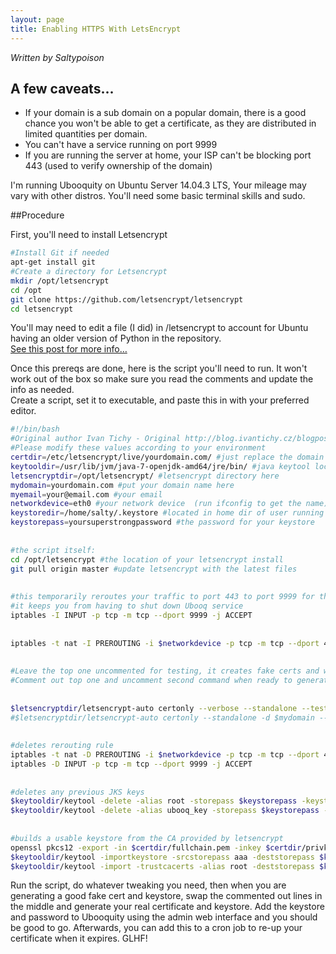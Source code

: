 ```yaml
---
layout: page
title: Enabling HTTPS With LetsEncrypt
---
```


_Written by Saltypoison_

## A few caveats...

 * If your domain is a sub domain on a popular domain, there is a good chance you won't be able to get a certificate, as they are distributed in limited quantities per domain.
 * You can't have a service running on port 9999
 * If you are running the server at home, your ISP can't be blocking port 443 (used to verify ownership of the domain)

I'm running Ubooquity on Ubuntu Server 14.04.3 LTS, Your mileage may vary with other distros. You'll need some basic terminal skills and sudo.

##Procedure

First, you'll need to install Letsencrypt 

```bash
#Install Git if needed
apt-get install git
#Create a directory for Letsencrypt
mkdir /opt/letsencrypt
cd /opt
git clone https://github.com/letsencrypt/letsencrypt
cd letsencrypt
```

You'll may need to edit a file (I did) in /letsencrypt to account for Ubuntu having an older version of Python in the repository.  
[See this post for more info…](https://community.letsencrypt.org/t/insecureplatformwarning-on-ubuntu-14-04-w-python-2-7-6/2871/3)

Once this prereqs are done, here is the script you'll need to run. It won't work out of the box so make sure you read the comments and update the info as needed.  
Create a script, set it to executable, and paste this in with your preferred editor. 

```bash
#!/bin/bash
#Original author Ivan Tichy - Original http://blog.ivantichy.cz/blogpost/view/74 -- Updated for Ubooquity by Salty
#Please modify these values according to your environment
certdir=/etc/letsencrypt/live/yourdomain.com/ #just replace the domain name after /live/
keytooldir=/usr/lib/jvm/java-7-openjdk-amd64/jre/bin/ #java keytool located in jre/bin (see this post if you need help finding this dir http://ubuntuforums.org/showthread.php?t=1054731&p=6643281#post6643281 )
letsencryptdir=/opt/letsencrypt/ #letsencrypt directory here
mydomain=yourdomain.com #put your domain name here
myemail=your@email.com #your email
networkdevice=eth0 #your network device  (run ifconfig to get the name)
keystoredir=/home/salty/.keystore #located in home dir of user running Ubooquity
keystorepass=yoursuperstrongpassword #the password for your keystore
 
 
#the script itself:
cd /opt/letsencrypt #the location of your letsencrypt install
git pull origin master #update letsencrypt with the latest files
 
 
#this temporarily reroutes your traffic to port 443 to port 9999 for the domain ownership test letsencrypt does.  
#it keeps you from having to shut down Ubooq service
iptables -I INPUT -p tcp -m tcp --dport 9999 -j ACCEPT
 
 
iptables -t nat -I PREROUTING -i $networkdevice -p tcp -m tcp --dport 443 -j REDIRECT --to-ports 9999
 
 
#Leave the top one uncommented for testing, it creates fake certs and won't count against the certificate limit from letsencrypt.  
#Comment out top one and uncomment second command when ready to generate real cert
 
 
$letsencryptdir/letsencrypt-auto certonly --verbose --standalone --test-cert --break-my-certs -d $mydomain --standalone-supported-challenges tls-sni-01 --tls-sni-01-port 9999 --renew-by-default --email $myemail --agree-tos
#$letsencryptdir/letsencrypt-auto certonly --standalone -d $mydomain --standalone-supported-challenges tls-sni-01 --tls-sni-01-port 9999 --renew-by-default --email $myemail --agree-tos
 
 
#deletes rerouting rule
iptables -t nat -D PREROUTING -i $networkdevice -p tcp -m tcp --dport 443 -j REDIRECT --to-ports 9999
iptables -D INPUT -p tcp -m tcp --dport 9999 -j ACCEPT
 
 
#deletes any previous JKS keys
$keytooldir/keytool -delete -alias root -storepass $keystorepass -keystore $keystoredir/ubooq_key.jks
$keytooldir/keytool -delete -alias ubooq_key -storepass $keystorepass -keystore $keystoredir/ubooq_key.jks
 
 
#builds a usable keystore from the CA provided by letsencrypt
openssl pkcs12 -export -in $certdir/fullchain.pem -inkey $certdir/privkey.pem -out $certdir/cert_and_key.p12 -name ubooq_key -CAfile $certdir/chain.pem -caname root -password pass:aaa
$keytooldir/keytool -importkeystore -srcstorepass aaa -deststorepass $keystorepass -destkeypass $keystorepass -srckeystore $certdir/cert_and_key.p12 -srcstoretype PKCS12 -alias ubooq_key -keystore $keystoredir/ubooq_key.jks
$keytooldir/keytool -import -trustcacerts -alias root -deststorepass $keystorepass -file $certdir/chain.pem -noprompt -keystore $keystoredir/ubooq_key.jks
```

Run the script, do whatever tweaking you need, then when you are generating a good fake cert and keystore, swap the commented out lines in the middle and generate your real certificate and keystore. Add the keystore and password to Ubooquity using the admin web interface and you should be good to go. Afterwards, you can add this to a cron job to re-up your certificate when it expires. GLHF! 